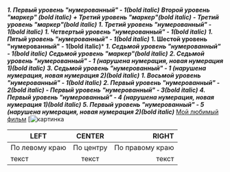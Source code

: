 ***1. Первый уровень "нумерованный" - 1(bold italic)***
    ***Второй уровень "маркер" (bold italic)***
       ***+ Третий уровень "маркер"(bold italic)***
       ***- Третий уровень "маркер"(bold italic)***
       ***1. Третий уровень "нумерованный" - 1(bold italic)***
        ***1. Четвертый уровень "нумерованный" - 1(bold italic)***
              ***1. Пятый уровень "нумерованный" - 1(bold italic)***
                  **1. Шестой уровень "нумерованный" - 1(bold italic)***
                 ***1. Седьмой уровень "нумерованный" - 1(bold italic)***
                        ***Седьмой уровень "маркер"(bold italic)***
                       ***2. Седьмой уровень "нумерованный" - 1 (нарушена нумерация, новая нумерация 1)(bold italic)***
                       ***3. Седьмой уровень "нумерованный" - 1 (нарушена нумерация, новая нумерация 2)(bold italic)***
                          ***1. Восьмой уровень "нумерованный" - 1(bold italic)***
***2. Первый уровень "нумерованный" - 2(bold italic)***
***- Первый уровень "нумерованный" - 3(bold italic)***
***4. Первый уровень "нумерованный" - 4 (нарушена нумерация, новая нумерация 1)(bold italic)***
***5. Первый уровень "нумерованный" - 5 (нарушена нумерация, новая нумерация 2)(bold italic)***
[Мой любимый фильм](https://youtu.be/e5SRH4OJbbU?si=JRxhzgP8OfE_mYZF)
[![картинка](https://www.w-dog.ru/wallpapers/5/18/544018020951502/koshka-siamskaya-boke-na-dereve-goluboglazaya.jpg)

| LEFT | CENTER | RIGHT |
|----------------|:---------:|----------------:|
| По левому краю | По центру | По правому краю |
| текст | текст | текст |
